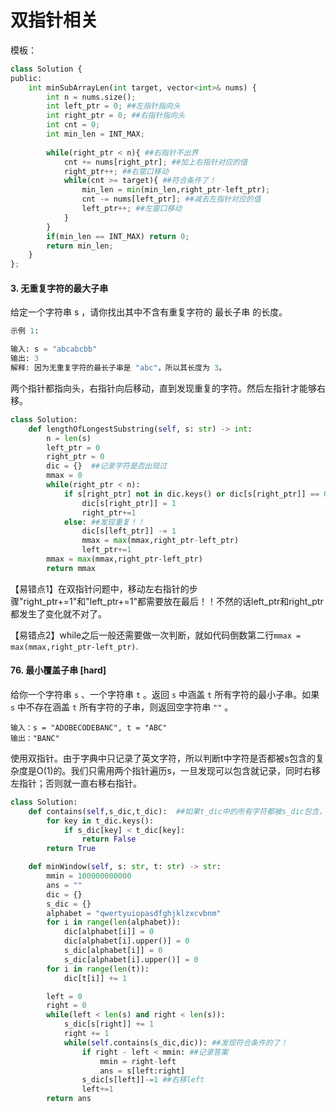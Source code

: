 # 双指针相关

模板：

```python
class Solution {
public:
    int minSubArrayLen(int target, vector<int>& nums) {
        int n = nums.size();
        int left_ptr = 0; ##左指针指向头
        int right_ptr = 0; ##右指针指向头
        int cnt = 0;
        int min_len = INT_MAX;
    
        while(right_ptr < n){ ##右指针不出界
            cnt += nums[right_ptr]; ##加上右指针对应的值
            right_ptr++; ##右窗口移动
            while(cnt >= target){ ##符合条件了！
                min_len = min(min_len,right_ptr-left_ptr);
                cnt -= nums[left_ptr]; ##减去左指针对应的值
                left_ptr++; ##左窗口移动
            }
        }
        if(min_len == INT_MAX) return 0;
        return min_len;
    }
};
```


#### 3. 无重复字符的最大子串

给定一个字符串 s ，请你找出其中不含有重复字符的 最长子串 的长度。

```python
示例 1:

输入: s = "abcabcbb"
输出: 3 
解释: 因为无重复字符的最长子串是 "abc"，所以其长度为 3。
```



两个指针都指向头，右指针向后移动，直到发现重复的字符。然后左指针才能够右移。

```python
class Solution:
    def lengthOfLongestSubstring(self, s: str) -> int:
        n = len(s)
        left_ptr = 0
        right_ptr = 0
        dic = {}  ##记录字符是否出现过
        mmax = 0
        while(right_ptr < n):
            if s[right_ptr] not in dic.keys() or dic[s[right_ptr]] == 0: ##没出现
                dic[s[right_ptr]] = 1  
                right_ptr+=1  
            else: ##发现重复！！
                dic[s[left_ptr]] -= 1
                mmax = max(mmax,right_ptr-left_ptr)
                left_ptr+=1
        mmax = max(mmax,right_ptr-left_ptr)
        return mmax
```

【易错点1】在双指针问题中，移动左右指针的步骤"right_ptr+=1"和"left_ptr+=1"都需要放在最后！！不然的话left_ptr和right_ptr都发生了变化就不对了。

【易错点2】while之后一般还需要做一次判断，就如代码倒数第二行`mmax = max(mmax,right_ptr-left_ptr)`.



#### 76. 最小覆盖子串 [hard]

给你一个字符串 `s` 、一个字符串 `t` 。返回 `s` 中涵盖 `t` 所有字符的最小子串。如果 `s` 中不存在涵盖 `t` 所有字符的子串，则返回空字符串 `""` 。

```
输入：s = "ADOBECODEBANC", t = "ABC"
输出："BANC"
```



使用双指针。由于字典中只记录了英文字符，所以判断t中字符是否都被s包含的复杂度是O(1)的。我们只需用两个指针遍历s，一旦发现可以包含就记录，同时右移左指针；否则就一直右移右指针。

```python
class Solution:
    def contains(self,s_dic,t_dic):  ##如果t_dic中的所有字符都被s_dic包含，返回true
        for key in t_dic.keys():
            if s_dic[key] < t_dic[key]:
                return False
        return True

    def minWindow(self, s: str, t: str) -> str:
        mmin = 100000000000
        ans = ""
        dic = {}
        s_dic = {}
        alphabet = "qwertyuiopasdfghjklzxcvbnm"
        for i in range(len(alphabet)):
            dic[alphabet[i]] = 0
            dic[alphabet[i].upper()] = 0
            s_dic[alphabet[i]] = 0
            s_dic[alphabet[i].upper()] = 0
        for i in range(len(t)):
            dic[t[i]] += 1

        left = 0
        right = 0
        while(left < len(s) and right < len(s)):
            s_dic[s[right]] += 1
            right += 1
            while(self.contains(s_dic,dic)): ##发现符合条件的了！
                if right - left < mmin: ##记录答案
                    mmin = right-left
                    ans = s[left:right]
                s_dic[s[left]]-=1 ##右移left
                left+=1
        return ans
```





